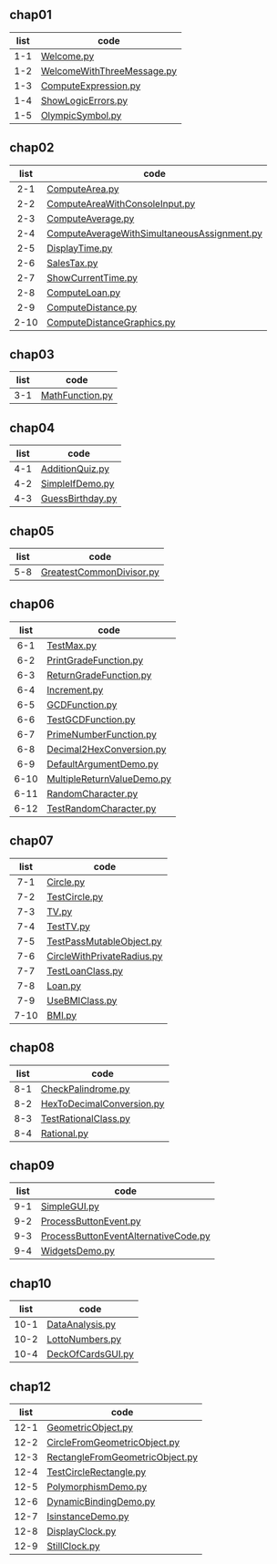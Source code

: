 
## chap01

| **list** | **code** |
| :------: | ---------|
| 1-1 | [Welcome.py](Welcome.py) |
| 1-2 | [WelcomeWithThreeMessage.py](WelcomeWithThreeMessage.py) |
| 1-3 | [ComputeExpression.py](ComputeExpression.py) |
| 1-4 | [ShowLogicErrors.py](ShowLogicErrors.py) |
| 1-5 | [OlympicSymbol.py](OlympicSymbol.py) |

## chap02

| **list** | **code** |
| :------: | ---------|
| 2-1 | [ComputeArea.py](ComputeArea.py) |
| 2-2 | [ComputeAreaWithConsoleInput.py](ComputeAreaWithConsoleInput.py) |
| 2-3 | [ComputeAverage.py](ComputeAverage.py) |
| 2-4 | [ComputeAverageWithSimultaneousAssignment.py](ComputeAverageWithSimultaneousAssignment.py) |
| 2-5 | [DisplayTime.py](DisplayTime.py) |
| 2-6 | [SalesTax.py](SalesTax.py) |
| 2-7 | [ShowCurrentTime.py](ShowCurrentTime.py) |
| 2-8 | [ComputeLoan.py](ComputeLoan.py) |
| 2-9 | [ComputeDistance.py](ComputeDistance.py) |
| 2-10 | [ComputeDistanceGraphics.py](ComputeDistanceGraphics.py) |

## chap03

| **list** | **code** |
| :------: | ---------|
| 3-1 | [MathFunction.py](mathFunction.py) |


## chap04

| **list** | **code** |
| :------: | ---------|
| 4-1 | [AdditionQuiz.py](AdditionQuiz.py) |
| 4-2 | [SimpleIfDemo.py](SimpleIfDemo.py) |
| 4-3 | [GuessBirthday.py](GuessBirthday.py) |

## chap05

| **list** | **code** |
| :------: | ---------|
| 5-8 | [GreatestCommonDivisor.py](GreatestCommonDivisor.py) |


## chap06

| **list** | **code** |
| :------: | ---------|
| 6-1 | [TestMax.py](TestMax.py) |
| 6-2 | [PrintGradeFunction.py](PrintGradeFunction.py) |
| 6-3 | [ReturnGradeFunction.py](ReturnGradeFunction.py) |
| 6-4 | [Increment.py](Increment.py) |
| 6-5 | [GCDFunction.py](GCDFunction.py) |
| 6-6 | [TestGCDFunction.py](TestGCDFunction.py) |
| 6-7 | [PrimeNumberFunction.py](PrimeNumberFunction.py) |
| 6-8 | [Decimal2HexConversion.py](Decimal2HexConversion.py) |
| 6-9 | [DefaultArgumentDemo.py](DefaultArgumentDemo.py) |
| 6-10 | [MultipleReturnValueDemo.py](MultipleReturnValueDemo.py) |
| 6-11 | [RandomCharacter.py](RandomCharacter.py) |
| 6-12 | [TestRandomCharacter.py](TestRandomCharacter.py) |

## chap07

| **list** | **code** |
| :------: | ---------|
| 7-1 | [Circle.py](Circle.py) |
| 7-2 | [TestCircle.py](TestCircle.py) |
| 7-3 | [TV.py](TV.py) |
| 7-4 | [TestTV.py](TestTV.py) |
| 7-5 | [TestPassMutableObject.py](TestPassMutableObject.py) |
| 7-6 | [CircleWithPrivateRadius.py](CircleWithPrivateRadius.py) |
| 7-7 | [TestLoanClass.py](TestLoanClass.py) |
| 7-8 | [Loan.py](Loan.py) |
| 7-9 | [UseBMIClass.py](UseBMIClass.py) |
| 7-10 | [BMI.py](BMI.py) |

## chap08

| **list** | **code** |
| :------: | ---------|
| 8-1 | [CheckPalindrome.py](CheckPalindrome.py) |
| 8-2 | [HexToDecimalConversion.py](HexToDecimalConversion.py) |
| 8-3 | [TestRationalClass.py](TestRationalClass.py) |
| 8-4 | [Rational.py](Rational.py) |

## chap09

| **list** | **code** |
| :------: | ---------|
| 9-1 | [SimpleGUI.py](SimpleGUI.py) |
| 9-2 | [ProcessButtonEvent.py](ProcessButtonEvent.py) |
| 9-3 | [ProcessButtonEventAlternativeCode.py](ProcessButtonEventAlternativeCode.py) |
| 9-4 | [WidgetsDemo.py](WidgetsDemo.py) |

## chap10

| **list** | **code** |
| :------: | ---------|
| 10-1 | [DataAnalysis.py](DataAnalysis.py) |
| 10-2 | [LottoNumbers.py](LottoNumbers.py) |
| 10-4 | [DeckOfCardsGUI.py](DeckOfCardsGUI.py) |


## chap12

| **list** | **code** |
| :------: | ---------|
| 12-1 | [GeometricObject.py](GeometricObject.py) |
| 12-2 | [CircleFromGeometricObject.py](CircleFromGeometricObject.py) |
| 12-3 | [RectangleFromGeometricObject.py](RectangleFromGeometricObject.py) |
| 12-4 | [TestCircleRectangle.py](TestCircleRectangle.py) |
| 12-5 | [PolymorphismDemo.py](PolymorphismDemo.py) |
| 12-6 | [DynamicBindingDemo.py](DynamicBindingDemo.py) |
| 12-7 | [IsinstanceDemo.py](IsinstanceDemo.py) |
| 12-8 | [DisplayClock.py](DisplayClock.py) |
| 12-9 | [StillClock.py](StillClock.py) |